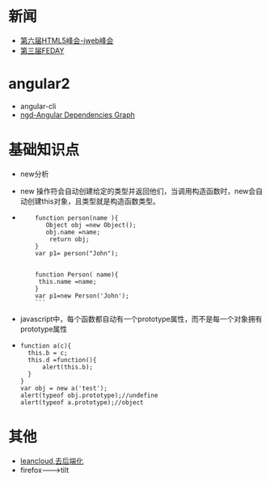 # 新闻
- [第六届HTML5峰会-iweb峰会](http://2017.html5dw.com/)
- [第三届FEDAY](https://fequan.com/2017/)

# angular2
+ angular-cli
+ [ngd-Angular Dependencies Graph](https://github.com/compodoc/ngd)

# 基础知识点
+ new分析
+ new 操作符会自动创建给定的类型并返回他们，当调用构造函数时，new会自动创建this对象，且类型就是构造函数类型。

+ ```
      function person(name ){
         Object obj =new Object();
         obj.name =name;
          return obj;
      }
      var p1= person("John");


      function Person( name){
       this.name =name;
      }
      var p1=new Person('John');
      ```

+ javascript中，每个函数都自动有一个prototype属性，而不是每一个对象拥有prototype属性

+   ```
    function a(c){
      this.b = c;
      this.d =function(){
          alert(this.b);
      }
    }
    var obj = new a('test');
    alert(typeof obj.prototype);//undefine
    alert(typeof a.prototype);//object
    ```

# 其他
+ [leancloud,去后端化](http://leancloud.cn)
+ firefox--->tilt

